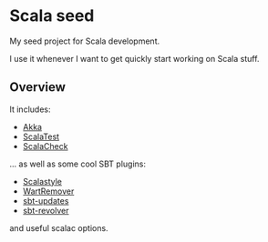 # Scala seed
My seed project for Scala development.

I use it whenever I want to get quickly start working on Scala stuff.

## Overview

It includes:

- [Akka](https://github.com/akka/akka)
- [ScalaTest](https://github.com/scalatest/scalatest)
- [ScalaCheck](https://github.com/rickynils/scalacheck)

... as well as some cool SBT plugins:

- [Scalastyle](https://github.com/scalastyle/scalastyle)
- [WartRemover](https://github.com/puffnfresh/wartremover)
- [sbt-updates](https://github.com/rtimush/sbt-updates)
- [sbt-revolver](https://github.com/spray/sbt-revolver)

and useful scalac options.
